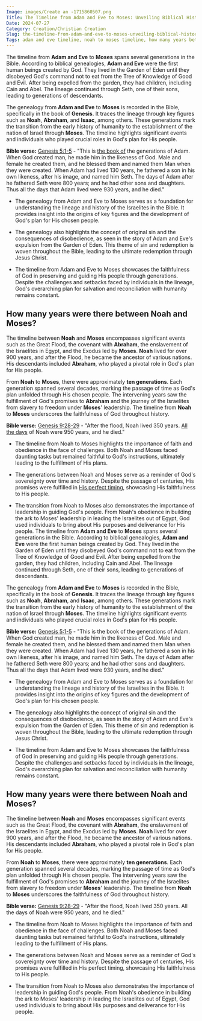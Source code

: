```yaml
---
Image: images/Create an -1715860507.png
Title: The Timeline from Adam and Eve to Moses: Unveiling Biblical History and Connections
Date: 2024-07-27
Category: Creation/Christian Creation
Slug: the-timeline-from-adam-and-eve-to-moses-unveiling-biblical-history-and-connections
Tags: adam and eve timeline, noah to moses timeline, how many years between noah and abraham, noah and moses timeline, how many years between noah and moses, how many years from noah to moses, creation, christian creation
---
```

The timeline from **Adam and Eve** to **Moses** spans several generations in the Bible. According to biblical genealogies, **Adam and Eve** were the first human beings created by God. They lived in the Garden of Eden until they disobeyed God's command not to eat from the Tree of Knowledge of Good and Evil. After being expelled from the garden, they had children, including Cain and Abel. The lineage continued through Seth, one of their sons, leading to generations of descendants.

The genealogy from **Adam and Eve** to **Moses** is recorded in the Bible, specifically in the book of **Genesis**. It traces the lineage through key figures such as **Noah**, **Abraham**, and **Isaac**, among others. These generations mark the transition from the early history of humanity to the establishment of the nation of Israel through **Moses**. The timeline highlights significant events and individuals who played crucial roles in God's plan for His people. 

**Bible verse:**
[Genesis 5:1-5](https://www.bibleref.com/Genesis/5/Genesis-5-1.html) - "This is [the book of](/where-does-the-new-testament-begin-a-comprehensive-guide-for-christian-readers) the generations of Adam. When God created man, he made him in the likeness of God. Male and female he created them, and he blessed them and named them Man when they were created. When Adam had lived 130 years, he fathered a son in his own likeness, after his image, and named him Seth. The days of Adam after he fathered Seth were 800 years; and he had other sons and daughters. Thus all the days that Adam lived were 930 years, and he died."

- The genealogy from Adam and Eve to Moses serves as a foundation for understanding the lineage and history of the Israelites in the Bible. It provides insight into the origins of key figures and the development of God's plan for His chosen people.
  
- The genealogy also highlights the concept of original sin and the consequences of disobedience, as seen in the story of Adam and Eve's expulsion from the Garden of Eden. This theme of sin and redemption is woven throughout the Bible, leading to the ultimate redemption through Jesus Christ.
  
- The timeline from Adam and Eve to Moses showcases the faithfulness of God in preserving and guiding His people through generations. Despite the challenges and setbacks faced by individuals in the lineage, God's overarching plan for salvation and reconciliation with humanity remains constant.


## How many years were there between Noah and Moses?

The timeline between **Noah** and **Moses** encompasses significant events such as the Great Flood, the covenant with **Abraham**, the enslavement of the Israelites in Egypt, and the Exodus led by **Moses**. **Noah** lived for over 900 years, and after the Flood, he became the ancestor of various nations. His descendants included **Abraham**, who played a pivotal role in God's plan for His people.

From **Noah** to **Moses**, there were approximately **ten generations**. Each generation spanned several decades, marking the passage of time as God's plan unfolded through His chosen people. The intervening years saw the fulfillment of God's promises to **Abraham** and the journey of the Israelites from slavery to freedom under **Moses**' leadership. The timeline from **Noah** to **Moses** underscores the faithfulness of God throughout history.

**Bible verse:**
[Genesis 9:28-29](https://www.bibleref.com/Genesis/9/Genesis-9-28.html) - "After the flood, Noah lived 350 years. [All the days](/10-essential-bible-verses-for-strength-and-encouragement) of Noah were 950 years, and he died."

- The timeline from Noah to Moses highlights the importance of faith and obedience in the face of challenges. Both Noah and Moses faced daunting tasks but remained faithful to God's instructions, ultimately leading to the fulfillment of His plans.
  
- The generations between Noah and Moses serve as a reminder of God's sovereignty over time and history. Despite the passage of centuries, His promises were fulfilled in [His perfect timing](/powerful-prayer-for-christian-new-beginnings-find-hope-and-renewal), showcasing His faithfulness to His people.
  
- The transition from Noah to Moses also demonstrates the importance of leadership in guiding God's people. From Noah's obedience in building the ark to Moses' leadership in leading the Israelites out of Egypt, God used individuals to bring about His purposes and deliverance for His people.
The timeline from **Adam and Eve** to **Moses** spans several generations in the Bible. According to biblical genealogies, **Adam and Eve** were the first human beings created by God. They lived in the Garden of Eden until they disobeyed God's command not to eat from the Tree of Knowledge of Good and Evil. After being expelled from the garden, they had children, including Cain and Abel. The lineage continued through Seth, one of their sons, leading to generations of descendants.

The genealogy from **Adam and Eve** to **Moses** is recorded in the Bible, specifically in the book of **Genesis**. It traces the lineage through key figures such as **Noah**, **Abraham**, and **Isaac**, among others. These generations mark the transition from the early history of humanity to the establishment of the nation of Israel through **Moses**. The timeline highlights significant events and individuals who played crucial roles in God's plan for His people. 

**Bible verse:**
[Genesis 5:1-5](https://www.bibleref.com/Genesis/5/Genesis-5-1.html) - "This is the book of the generations of Adam. When God created man, he made him in the likeness of God. Male and female he created them, and he blessed them and named them Man when they were created. When Adam had lived 130 years, he fathered a son in his own likeness, after his image, and named him Seth. The days of Adam after he fathered Seth were 800 years; and he had other sons and daughters. Thus all the days that Adam lived were 930 years, and he died."

- The genealogy from Adam and Eve to Moses serves as a foundation for understanding the lineage and history of the Israelites in the Bible. It provides insight into the origins of key figures and the development of God's plan for His chosen people.
  
- The genealogy also highlights the concept of original sin and the consequences of disobedience, as seen in the story of Adam and Eve's expulsion from the Garden of Eden. This theme of sin and redemption is woven throughout the Bible, leading to the ultimate redemption through Jesus Christ.
  
- The timeline from Adam and Eve to Moses showcases the faithfulness of God in preserving and guiding His people through generations. Despite the challenges and setbacks faced by individuals in the lineage, God's overarching plan for salvation and reconciliation with humanity remains constant.


## How many years were there between Noah and Moses?

The timeline between **Noah** and **Moses** encompasses significant events such as the Great Flood, the covenant with **Abraham**, the enslavement of the Israelites in Egypt, and the Exodus led by **Moses**. **Noah** lived for over 900 years, and after the Flood, he became the ancestor of various nations. His descendants included **Abraham**, who played a pivotal role in God's plan for His people.

From **Noah** to **Moses**, there were approximately **ten generations**. Each generation spanned several decades, marking the passage of time as God's plan unfolded through His chosen people. The intervening years saw the fulfillment of God's promises to **Abraham** and the journey of the Israelites from slavery to freedom under **Moses**' leadership. The timeline from **Noah** to **Moses** underscores the faithfulness of God throughout history.

**Bible verse:**
[Genesis 9:28-29](https://www.bibleref.com/Genesis/9/Genesis-9-28.html) - "After the flood, Noah lived 350 years. All the days of Noah were 950 years, and he died."

- The timeline from Noah to Moses highlights the importance of faith and obedience in the face of challenges. Both Noah and Moses faced daunting tasks but remained faithful to God's instructions, ultimately leading to the fulfillment of His plans.
  
- The generations between Noah and Moses serve as a reminder of God's sovereignty over time and history. Despite the passage of centuries, His promises were fulfilled in His perfect timing, showcasing His faithfulness to His people.
  
- The transition from Noah to Moses also demonstrates the importance of leadership in guiding God's people. From Noah's obedience in building the ark to Moses' leadership in leading the Israelites out of Egypt, God used individuals to bring about His purposes and deliverance for His people.
